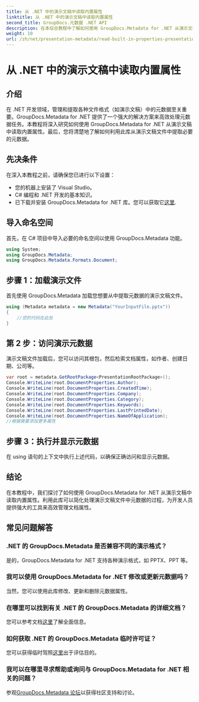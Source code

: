 ```yaml
---
title: 从 .NET 中的演示文稿中读取内置属性
linktitle: 从 .NET 中的演示文稿中读取内置属性
second_title: GroupDocs.元数据 .NET API
description: 在本综合教程中了解如何使用 GroupDocs.Metadata for .NET 从演示文稿中提取内置属性。
weight: 10
url: /zh/net/presentation-metadata/read-built-in-properties-presentations/
---
```


# 从 .NET 中的演示文稿中读取内置属性

## 介绍
在 .NET 开发领域，管理和提取各种文件格式（如演示文稿）中的元数据至关重要。GroupDocs.Metadata for .NET 提供了一个强大的解决方案来高效处理元数据任务。本教程将深入研究如何使用 GroupDocs.Metadata for .NET 从演示文稿中读取内置属性。最后，您将清楚地了解如何利用此库从演示文稿文件中提取必要的元数据。
## 先决条件
在深入本教程之前，请确保您已进行以下设置：
- 您的机器上安装了 Visual Studio。
- C# 编程和 .NET 开发的基本知识。
- 已下载并安装 GroupDocs.Metadata for .NET 库。您可以获取它[这里](https://releases.groupdocs.com/metadata/net/).

## 导入命名空间
首先，在 C# 项目中导入必要的命名空间以使用 GroupDocs.Metadata 功能。
```csharp
using System;
using GroupDocs.Metadata;
using GroupDocs.Metadata.Formats.Document;
```
## 步骤 1：加载演示文件
首先使用 GroupDocs.Metadata 加载您想要从中提取元数据的演示文稿文件。
```csharp
using (Metadata metadata = new Metadata("YourInputFile.pptx"))
{
    //您的代码在此处
}
```
## 第 2 步：访问演示元数据
演示文稿文件加载后，您可以访问其根包，然后检索文档属性，如作者、创建日期、公司等。
```csharp
var root = metadata.GetRootPackage<PresentationRootPackage>();
Console.WriteLine(root.DocumentProperties.Author);
Console.WriteLine(root.DocumentProperties.CreatedTime);
Console.WriteLine(root.DocumentProperties.Company);
Console.WriteLine(root.DocumentProperties.Category);
Console.WriteLine(root.DocumentProperties.Keywords);
Console.WriteLine(root.DocumentProperties.LastPrintedDate);
Console.WriteLine(root.DocumentProperties.NameOfApplication);
//根据需要添加更多属性
```
## 步骤 3：执行并显示元数据
在 using 语句的上下文中执行上述代码，以确保正确访问和显示元数据。

## 结论
在本教程中，我们探讨了如何使用 GroupDocs.Metadata for .NET 从演示文稿中读取内置属性。利用此库可以简化处理演示文稿文件中元数据的过程，为开发人员提供强大的工具来高效管理文档属性。

## 常见问题解答
### .NET 的 GroupDocs.Metadata 是否兼容不同的演示格式？
是的，GroupDocs.Metadata for .NET 支持各种演示格式，如 PPTX、PPT 等。
### 我可以使用 GroupDocs.Metadata for .NET 修改或更新元数据吗？
当然，您可以使用此库修改、更新和删除元数据属性。
### 在哪里可以找到有关 .NET 的 GroupDocs.Metadata 的详细文档？
您可以参考文档[这里](https://tutorials.groupdocs.com/metadata/net/)了解全面信息。
### 如何获取 .NET 的 GroupDocs.Metadata 临时许可证？
您可以获得临时驾照[这里](https://purchase.groupdocs.com/temporary-license/)出于评估目的。
### 我可以在哪里寻求帮助或询问与 GroupDocs.Metadata for .NET 相关的问题？
参观[GroupDocs.Metadata 论坛](https://forum.groupdocs.com/c/metadata/14)以获得社区支持和讨论。